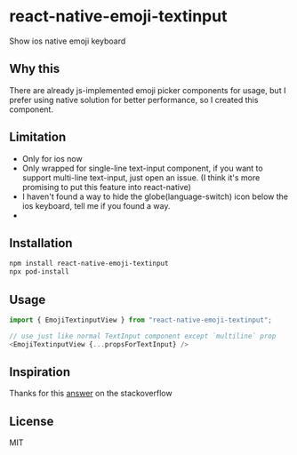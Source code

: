 # react-native-emoji-textinput

Show ios native emoji keyboard

## Why this
There are already js-implemented emoji picker components for usage, but I prefer using native solution for better performance, so I created this component.

## Limitation
- Only for ios now
- Only wrapped for single-line text-input component, if you want to support multi-line text-input, just open an issue. (I think it's more promising to put this feature into react-native)
- I haven't found a way to hide the globe(language-switch) icon below the ios keyboard, tell me if you found a way.
-
## Installation

```sh
npm install react-native-emoji-textinput
npx pod-install
```

## Usage

```js
import { EmojiTextinputView } from "react-native-emoji-textinput";

// use just like normal TextInput component except `multiline` prop
<EmojiTextinputView {...propsForTextInput} />
```


## Inspiration
Thanks for this [answer](https://stackoverflow.com/a/44753740) on the stackoverflow

## License

MIT
